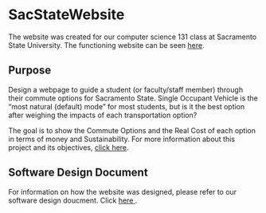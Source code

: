 # SacStateWebsite

The website was created for our computer science 131 class at Sacramento State University. The functioning website can be seen <a href="https://commuteoptions.herokuapp.com/home">here</a>.

## Purpose

Design a webpage to guide a student (or faculty/staff member) through their commute options for Sacramento State.  Single Occupant Vehicle is the “most natural (default) mode” for most students, but is it the best option after weighing the impacts of each transportation option?
  
The goal is to show the Commute Options and the Real Cost of each option in terms of money and Sustainability. For more information about this project and its objectives, <a href="https://drive.google.com/file/d/1DlETYtVPxVhK3omdQet32H-TLwkuKZD_/view?usp=sharing">click here</a>.

## Software Design Document

For information on how the website was designed, please refer to our software design doucment. Click <a href="https://docs.google.com/document/d/1tsrqflXGT-XUsTqcP_MGGbjqLjIXZXWckheqNk4WRVM/edit?usp=sharing"> here </a>.
